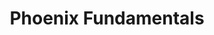 ---
layout: workshop
title: Phoenix Fundamentals
weight: 2
permalink: "/training/2016-12-19-phoenix-fundamentals"
category: Back End Development
description: |-
  Phoenix makes building robust, high-performance web applications easier and more fun than you ever thought possible.

  Combining popular conventions formed in popular projects like Ruby on Rails with the robustness of Elixir and the BEAM make it an excellent choice for a broad range of applications.
image: "/images/training/2016-12-19-phoenix-fundamentals.png"
stages:
- title: Request, Response
  description: A Phoenix app can basically be boiled down to a function that receives
    a HTTP request, and returns a response. We'll begin with this premise, and start
    to understand the important parts involved in this process.
  duration: 300
  agenda_items:
  - title: Welcome & Setup
    description: We'll set our sights on some specific goals for our Phoenix learning
      adventure, and ensure that everyone has what they need to get the most out of
      the training.
    item_type: lecture
    start_time: '9:00'
    duration: 15
  - title: Endpoint & Routing
    description: "**Requests enter your app through an Endpoint**, which your app
      usually have just one. We'll look at this chain of **Elixir Plugs**, which ends
      at the **Router**, the module ultimately responsible for delegating request-handling
      to an appropriate **Controller**."
    item_type: lecture
    start_time: '9:15'
    duration: 30
  - title: Plugs & Pipelines
    description: |-
      **Plugs** are at the core of Phoenix and a relatively simple concept: plugs accept a connection as an argument, and return a slightly-modified connection.

      Once we chain a few plugs together, it's easy to see how basic building blocks assemble into a complete application.
    item_type: lecture
    start_time: '9:45'
    duration: 30
  - title: 'EXERCISE: Routing to the Pages controller'
    description: Your new Phoenix project comes with a `PagesController` that renders
      a landing page you can see at [localhost:4000](http://localhost:4000). See if
      you can infer from how files are organized in the templates folder, how you
      can make a static HTML page reachable at ` [localhost:4000/my_page](http://localhost:4000/my_page).
    item_type: exercise
    start_time: '10:15'
    duration: 15
  - title: 'EXERCISE: Hating on a Content-Type'
    description: |
      Apparently SOAP is out of style. Let's return a discriminatory error message if we receive any request that has a SOAP content type.

      `SOAP is for washing up, not for APIs.`

      Build a Plug that interrupts the pipeline (returning a HTTP error for an incoming request) if we ever receive a request for a SOAP XML document (`Content-Type: application/soap+xml`)
    item_type: exercise
    start_time: '10:30'
    duration: 30
  - title: The Controller Responds
    description: Now that we understand how to leverage Phoenix's routing layer, let's
      take a closer look at **Controllers** -- the modules ultimately responsible
      for responding to a request.
    item_type: lecture
    start_time: '11:00'
    duration: 30
  - title: 'EXERCISE: Marco, Polo'
    description: |-
      In the PagesController, create a new action that returns a welcome message for a name. The router should delegate responsibility to this action for GET requests to `http://localhost:4000/welcome_me/<name>`  and `http://localhost:4000/welcome_me?name=<name>`.

      If the `Accept` header for the incoming request indicates that the client wants HTML, they should receive a reasonable HTML response, otherwise, they should receive JSON.
    item_type: exercise
    start_time: '11:30'
    duration: 30
  - title: Views & Templates
    description: "In contrast to other web frameworks, Phoenix's view layer is exceedingly
      easy to understand and use. \nJudging by how easy it is to keep views simple,
      performant, and easy to manage, It's clear that the hard-learned lessons from
      older frameworks have paid off."
    item_type: lecture
    start_time: '12:00'
    duration: 30
  - title: 'EXERCISE: Revise our HTML response'
    description: 'Let''s revise our previous approach to HTML rendering for our welcome
      endpoints, so that they take advantage of Phoenix''s view layer. Make sure to
      use **assigns** to make values available to views. '
    item_type: exercise
    start_time: '12:30'
    duration: 30
  - title: Lunch
    description: Break for Lunch
    item_type: break
    start_time: '13:00'
    duration: 60
- title: Managing Data
  description: |-
    Data is an integral part of virtually any web application, and a great persistence library make a huge difference in performance and maintainability.

    **Thankfully, the Elixir ecosystem has us covered in spades.** Ecto is a thin layer of functions that allow us to build composable queries, validate fields, and seamlessly transform records between our DB and application representations.
  duration: 180
  agenda_items:
  - title: Intro to Ecto
    description: "Heavy persistence libraries like **ActiveRecord** offer convenience,
      but often become performance bottlenecks. We could make every DB query explicitly,
      but then we're trading in all of our ergonomics for performance.\n\n**Ecto**
      manages to strike an enjoyable balance, where we are asked to be deliberate
      about the records we fetch from a database but (most of the time) aren't dragged
      into the world of writing SQL queries explicitly.\n\nYou'll be amazed at how
      much we can do with just simple functions, and will never look at other persistence
      frameworks quite the same way again. "
    item_type: lecture
    start_time: '14:00'
    duration: 20
  - title: Schema & Managing Migrations
    description: |-
      If you've never used code to manage changes to your database schema, you're missing out. Migrations allow us to change our schema in (ideally) reversible steps, so we can apply and un-apply a set of changes while building features.

      Even if you've seen migrations before, there are some useful things to know about how they work with **Ecto**, and in particular, **Postgres**. We'll look specifically at:
      * Postgres array and jsonb column types
      * Changing column types, while remaining backwards compatible
    item_type: lecture
    start_time: '14:20'
    duration: 40
  - title: 'EXERCISE: Ecto Models'
    description: Make Ecto models to match the provided specifications (and successive
      changes to specifications). Ensure all of your DB migrations are reversible,
      and backwards compatible.
    item_type: exercise
    start_time: '15:00'
    duration: 30
  - title: Cracking Changesets
    description: "This is one of my favorite parts about Ecto, and one of the parts
      you'll be most often working with. In contrast to other persistence libraries,
      **the concept of the shape of a record (schema) and the logic for checking the
      validity of values (validations)  are decoupled**.  There are some incredibly
      exciting consequences of this design decision.\n\nEcto ships with a bunch of
      validations, and because it's so quick and easy, we'll write a few of our own. "
    item_type: lecture
    start_time: '15:30'
    duration: 45
  - title: 'EXERCISE: Validating for Password Complexity'
    description: |-
      Create a new field on our User model that validates the password field, ensuring that:
      * it's not empty
      * it has a minimum length of 8 characters
      * it includes an upper-case letter, symbol, lower case letter, and a number
      * it doesn't include more than two successive letters or numbers like `abc` or `123`

      Failing any of this validation should be met with an appropriately descriptive error message.
    item_type: exercise
    start_time: '16:15'
    duration: 30
  - title: Recap & Wrap Up
    description: We'll recap the topics we've covered today, answer any remaining
      questions, and preview the topics we'll cover tomorrow.
    item_type: lecture
    start_time: '16:45'
    duration: 15
- title: Testing
  description: "Testing ergonomics is perhaps the most impactful factor in determining
    whether writing tests is an enjoyable part of day-to-day development, or an annoying
    slog that's neglected until problems arise. \n\nIn this area, Phoenix does not
    disappoint. We'll focus on several useful patterns for unit and acceptance testing,
    with the aim of making tests quick, easy, maintainiable and intuitive. \n"
  duration: 155
  agenda_items:
  - title: Welcome Back
    description: One more recap of what we learned yesterday, to get those fresh in
      everyone's minds again, and a quick agenda of what we plan to do today.
    item_type: lecture
    start_time: '9:00'
    duration: 15
  - title: Model Tests
    description: |-
      When working with Ecto, you may notice that your model layer is much thinner than what you're used to.  Particularly if you've never used a functional language to build web applications, you may have to get used to your **models being a collection of functions, rather than a factory for "record objects"**.
      We'll learn about **ExUnit**, the unit testing library that Phoenix ships with, and focus on a few common model testing needs:

      * Functions that return changesets
      * Validations that are run on said changesets
      * Special types of fields (i.e., virtual fields, fields with default values)
    item_type: lecture
    start_time: '9:15'
    duration: 30
  - title: 'EXERCISE: User Model Tests'
    description: Write some user model tests, and most importantly, build tests around
      our password validation logic from yesterday.
    item_type: exercise
    start_time: '9:45'
    duration: 30
  - title: Controller & View Tests
    description: Sometimes we use Phoenix to render HTML, so we'll look at how we
      can verify that both our controller and view layers (individually) are doing
      their job. Together, we'll write some unit tests for the "welcome" pages we
      made yesterday.
    item_type: lecture
    start_time: '10:15'
    duration: 30
  - title: JSON API Tests
    description: 'Often we use Phoenix Controllers to render JSON. We''ll explore
      some built-in helpers that are well-suited for helping us write tests verifying
      that the JSON contains what we expect, and touch on a few libraries that make
      this even easier!

'
    item_type: lecture
    start_time: '10:45'
    duration: 20
  - title: 'EXERCISE: JSON Tests'
    description: |-
      1. Build some tests around the `StatusController`s JSON endpoints, protecting it from regression
      2. Build a test asserting that our anti-SOAP Plug works as intended
    item_type: exercise
    start_time: '11:05'
    duration: 30
- title: Real Time
  description: "**One of the places where Elixir and Phoenix leave the competition
    in the dust is support for soft real time programming.** The ability to keep a
    lightweight Elixir process running for the duration of a user's time in our app,
    and holding some small amount of state, makes our world far simpler for certain
    things than it otherwise would be."
  duration: 150
  agenda_items:
  - title: Channel Basics
    description: "Phoenix Channels are a first class citizen in the framework, on
      equal footing with Controllers. It shows! You'll be amazed at how easy it is
      to start adding real-time features to your apps, where we push data from server
      to client.\n\nDevelopment best practices are increasingly moving in a functional
      and \"stateless\" direction, but Elixir Processes are a place where small pieces
      of state can be safely held and used. We'll explore how powerful this idea is,
      in the context of Phoenix channels. "
    item_type: lecture
    start_time: '11:35'
    duration: 35
  - title: Managing Channel Complexity
    description: 'While you may have contributed to a REST API project that had 10
      endpoints (each handling 1-4 HTTP verbs), it''s less likely that you have experience
      working with a long-lived web socket connection operating on the same scale
      of complexity.  It''s important to remember that this is API surface, and **because
      it''s often stateful instead of stateless, keeping organized is even more important**. '
    item_type: lecture
    start_time: '12:10'
    duration: 30
  - title: 'EXERCISE: Push Notifications'
    description: We have a need to instruct consumers of our API to render a notification
      on their screen. Broadcast a notification object to all users subscribed to
      the `notifications:all` channel, consisting of a **type** and a **body**.
    item_type: exercise
    start_time: '12:40'
    duration: 35
  - title: Lunch
    description: Break for Lunch
    item_type: break
    start_time: '13:15'
    duration: 50
- title: Users & Authentication
  description: |-
    Nearly every app we build these days requires some sort of authentication, and probably a user account to go along with it.  Even if your app is an oddball and doesn't need this, user accounts provide us with a well-understood set of use cases that will serve as an excellent case study.

    **Let's put some of our newfound Phoenix knowledge into practice as we implement a secure user account feature set.** The goal will be to reduce explicit management of authorization & authentication on a per-resource basis as much as possible.
  duration: 165
  agenda_items:
  - title: 'EXERCISE: User Registration'
    description: "Creating new users will serve to highlight a few concepts at the
      model layer \n\n* Server-side validation, including writing our own validator\n*
      Safely handling passwords\n* Keeping slightly different changeset-generating
      functions organized\n\nWe'll also have an opportunity to start defining routes
      that require a user to be authenticated, and routes that don't."
    item_type: exercise
    start_time: '14:05'
    duration: 55
  - title: 'EXERCISE: Login/Logout'
    description: |
      For our purposes, we'll use a JSON Web Token (JWT) and the OAuth 2 password grant standard, as a mechanism and vehicle for authentication. You will be provided with a client-side app that will talk to our Phoenix, via JSON.

      We'll validate a user's credentials in a way that's not incredibly sensitive to timing or brute force attacks, and then assemble our little piece of session state (the JWT) before encrypting it and handing it back to the client.
    item_type: exercise
    start_time: '15:00'
    duration: 45
  - title: 'Exercise: User Roles'
    description: We often have a concept of roles (or an equivalent concept masquerading
      as other flags/fields) built on top of our authentication. We'll add roles to
      our JWT, and design a plug that will raise an error if a user attempts to access
      a controller action without having the required roles.
    item_type: exercise
    start_time: '15:45'
    duration: 45
  - title: Wrap Up & Recap
    description: We'll recap everything we've covered in this training, and finish
      by providing a rich set of resources for further learning.
    item_type: lecture
    start_time: '16:30'
    duration: 20
---